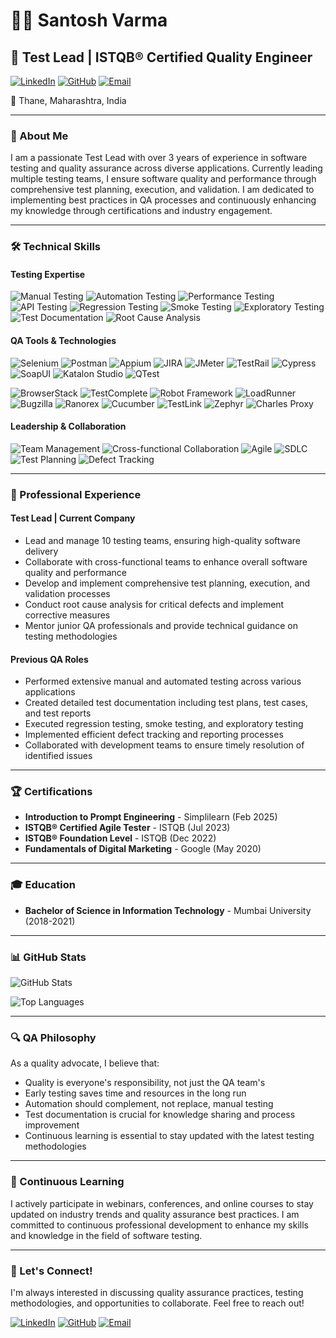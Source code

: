 # 👨‍💻 Santosh Varma

## 🌟 Test Lead | ISTQB® Certified Quality Engineer

[![LinkedIn](https://img.shields.io/badge/LinkedIn-0077B5?style=for-the-badge&logo=linkedin&logoColor=white)](https://www.linkedin.com/in/santoshvarmaa/)
[![GitHub](https://img.shields.io/badge/GitHub-100000?style=for-the-badge&logo=github&logoColor=white)](https://github.com/santoshvarmaa)
[![Email](https://img.shields.io/badge/Email-D14836?style=for-the-badge&logo=gmail&logoColor=white)](mailto:your-email@example.com)

📍 Thane, Maharashtra, India

---

### 👋 About Me

I am a passionate Test Lead with over 3 years of experience in software testing and quality assurance across diverse applications. Currently leading multiple testing teams, I ensure software quality and performance through comprehensive test planning, execution, and validation. I am dedicated to implementing best practices in QA processes and continuously enhancing my knowledge through certifications and industry engagement.

---

### 🛠️ Technical Skills

#### Testing Expertise
![Manual Testing](https://img.shields.io/badge/Manual_Testing-4285F4?style=for-the-badge)
![Automation Testing](https://img.shields.io/badge/Automation_Testing-FF6C37?style=for-the-badge)
![Performance Testing](https://img.shields.io/badge/Performance_Testing-3DDC84?style=for-the-badge)
![API Testing](https://img.shields.io/badge/API_Testing-009688?style=for-the-badge)
![Regression Testing](https://img.shields.io/badge/Regression_Testing-512BD4?style=for-the-badge)
![Smoke Testing](https://img.shields.io/badge/Smoke_Testing-007ACC?style=for-the-badge)
![Exploratory Testing](https://img.shields.io/badge/Exploratory_Testing-6DB33F?style=for-the-badge)
![Test Documentation](https://img.shields.io/badge/Test_Documentation-0078D4?style=for-the-badge)
![Root Cause Analysis](https://img.shields.io/badge/Root_Cause_Analysis-FFA116?style=for-the-badge)

#### QA Tools & Technologies
![Selenium](https://img.shields.io/badge/Selenium-43B02A?style=for-the-badge&logo=selenium&logoColor=white)
![Postman](https://img.shields.io/badge/Postman-FF6C37?style=for-the-badge&logo=postman&logoColor=white)
![Appium](https://img.shields.io/badge/Appium-663399?style=for-the-badge&logo=appium&logoColor=white)
![JIRA](https://img.shields.io/badge/JIRA-0052CC?style=for-the-badge&logo=jira&logoColor=white)
![JMeter](https://img.shields.io/badge/JMeter-D24939?style=for-the-badge&logo=apache-jmeter&logoColor=white)
![TestRail](https://img.shields.io/badge/TestRail-65C89B?style=for-the-badge)
![Cypress](https://img.shields.io/badge/Cypress-17202C?style=for-the-badge&logo=cypress&logoColor=white)
![SoapUI](https://img.shields.io/badge/SoapUI-5CB230?style=for-the-badge)
![Katalon Studio](https://img.shields.io/badge/Katalon_Studio-82BC23?style=for-the-badge)
![QTest](https://img.shields.io/badge/QTest-236192?style=for-the-badge)

![BrowserStack](https://img.shields.io/badge/BrowserStack-FF6C37?style=for-the-badge&logo=browserstack&logoColor=white)
![TestComplete](https://img.shields.io/badge/TestComplete-0078D7?style=for-the-badge)
![Robot Framework](https://img.shields.io/badge/Robot_Framework-00A98F?style=for-the-badge)
![LoadRunner](https://img.shields.io/badge/LoadRunner-00B2A9?style=for-the-badge)
![Bugzilla](https://img.shields.io/badge/Bugzilla-ED1C24?style=for-the-badge&logo=bugzilla&logoColor=white)
![Ranorex](https://img.shields.io/badge/Ranorex-0078D4?style=for-the-badge)
![Cucumber](https://img.shields.io/badge/Cucumber-23D96C?style=for-the-badge&logo=cucumber&logoColor=white)
![TestLink](https://img.shields.io/badge/TestLink-228B22?style=for-the-badge)
![Zephyr](https://img.shields.io/badge/Zephyr-2684FF?style=for-the-badge)
![Charles Proxy](https://img.shields.io/badge/Charles_Proxy-4B4B4B?style=for-the-badge)

#### Leadership & Collaboration
![Team Management](https://img.shields.io/badge/Team_Management-FF9E0F?style=for-the-badge)
![Cross-functional Collaboration](https://img.shields.io/badge/Cross--functional_Collaboration-7B68EE?style=for-the-badge)
![Agile](https://img.shields.io/badge/Agile-47A248?style=for-the-badge&logo=agile&logoColor=white)
![SDLC](https://img.shields.io/badge/SDLC-0078D7?style=for-the-badge)
![Test Planning](https://img.shields.io/badge/Test_Planning-2496ED?style=for-the-badge)
![Defect Tracking](https://img.shields.io/badge/Defect_Tracking-EA4C89?style=for-the-badge)

---

### 💼 Professional Experience

#### Test Lead | Current Company
- Lead and manage 10 testing teams, ensuring high-quality software delivery
- Collaborate with cross-functional teams to enhance overall software quality and performance
- Develop and implement comprehensive test planning, execution, and validation processes
- Conduct root cause analysis for critical defects and implement corrective measures
- Mentor junior QA professionals and provide technical guidance on testing methodologies

#### Previous QA Roles
- Performed extensive manual and automated testing across various applications
- Created detailed test documentation including test plans, test cases, and test reports
- Executed regression testing, smoke testing, and exploratory testing
- Implemented efficient defect tracking and reporting processes
- Collaborated with development teams to ensure timely resolution of identified issues

---

### 🏆 Certifications

- **Introduction to Prompt Engineering** - Simplilearn (Feb 2025)
- **ISTQB® Certified Agile Tester** - ISTQB (Jul 2023)
- **ISTQB® Foundation Level** - ISTQB (Dec 2022)
- **Fundamentals of Digital Marketing** - Google (May 2020)

---

### 🎓 Education

- **Bachelor of Science in Information Technology** - Mumbai University (2018-2021)

---

### 📊 GitHub Stats

![GitHub Stats](https://github-readme-stats.vercel.app/api?username=santoshvarmaa&show_icons=true&theme=tokyonight)

![Top Languages](https://github-readme-stats.vercel.app/api/top-langs/?username=santoshvarmaa&layout=compact&theme=tokyonight)

---

### 🔍 QA Philosophy

As a quality advocate, I believe that:

- Quality is everyone's responsibility, not just the QA team's
- Early testing saves time and resources in the long run
- Automation should complement, not replace, manual testing
- Test documentation is crucial for knowledge sharing and process improvement
- Continuous learning is essential to stay updated with the latest testing methodologies

---

### 🚀 Continuous Learning

I actively participate in webinars, conferences, and online courses to stay updated on industry trends and quality assurance best practices. I am committed to continuous professional development to enhance my skills and knowledge in the field of software testing.

---

### 👥 Let's Connect!

I'm always interested in discussing quality assurance practices, testing methodologies, and opportunities to collaborate. Feel free to reach out!

[![LinkedIn](https://img.shields.io/badge/LinkedIn-Connect-blue)](https://www.linkedin.com/in/santoshvarmaa/)
[![GitHub](https://img.shields.io/badge/GitHub-Follow-black)](https://github.com/santoshvarmaa)
[![Email](https://img.shields.io/badge/Email-Contact-red)](mailto:your-email@example.com)